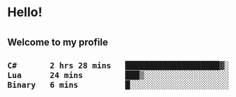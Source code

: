 
<h1>Hello!<h1>
<h2>Welcome to my profile<h2>

<!--START_SECTION:waka-->

```txt
C#       2 hrs 28 mins   ████████████████████▓░░░░   82.77 %
Lua      24 mins         ███▒░░░░░░░░░░░░░░░░░░░░░   13.52 %
Binary   6 mins          █░░░░░░░░░░░░░░░░░░░░░░░░   03.71 %
```

<!--END_SECTION:waka-->
